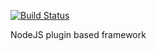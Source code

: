 [![Build Status](https://travis-ci.com/gabriela-framework/gabriela.svg?branch=master)](https://travis-ci.com/gabriela-framework/gabriela)

NodeJS plugin based framework
